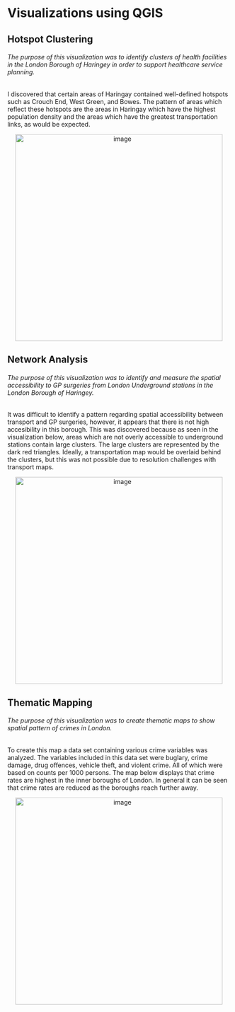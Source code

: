 # Visualizations using QGIS

## Hotspot Clustering
###### The purpose of this visualization was to identify clusters of health facilities in the London Borough of Haringey in order to support healthcare service planning.

I discovered that certain areas of Haringay contained well-defined hotspots such as Crouch End, West Green, and Bowes. The pattern of areas which reflect these hotspots are the areas in Haringay which have the highest population density and the areas which have the greatest transportation links, as would be expected. 

<p align="center"><img width="468" alt="image" src="https://user-images.githubusercontent.com/77642758/188872841-bd56667f-738b-4b18-bc11-60b701f7b3d8.png"></p>

## Network Analysis
###### The purpose of this visualization was to identify and measure the spatial accessibility to GP surgeries from London Underground stations in the London Borough of Haringey.

It was difficult to identify a pattern regarding spatial accessibility between transport and GP surgeries, however, it appears that there is not high accesibility in this borough. This was discovered because as seen in the visualization below, areas which are not overly accessible to underground stations contain large clusters. The large clusters are represented by the dark red triangles. Ideally, a transportation map would be overlaid behind the clusters, but this was not possible due to resolution challenges with transport maps.  

<p align="center"><img width="468" alt="image" src="https://user-images.githubusercontent.com/77642758/188873977-3e3dce87-cafb-4c32-847d-4db1d7ec6b45.png"></p>

## Thematic Mapping
###### The purpose of this visualization was to create thematic maps to show spatial pattern of crimes in London.

To create this map a data set containing various crime variables was analyzed. The variables included in this data set were buglary, crime damage, drug offences, vehicle theft, and violent crime. All of which were based on counts per 1000 persons. The map below displays that crime rates are highest in the inner boroughs of London. In general it can be seen that crime rates are reduced as the boroughs reach further away. 


<p align="center"><img width="468" alt="image" src="https://user-images.githubusercontent.com/77642758/188876290-d3e3caca-4c19-4765-9678-37b106f4ff86.png"></p>



